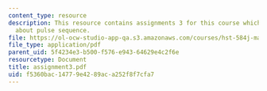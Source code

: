 ```yaml
---
content_type: resource
description: This resource contains assignments 3 for this course which discusses
  about pulse sequence.
file: https://ol-ocw-studio-app-qa.s3.amazonaws.com/courses/hst-584j-magnetic-resonance-analytic-biochemical-and-imaging-techniques-spring-2006/f5360bac14779e4289aca252f8f7cfa7_assignment3.pdf
file_type: application/pdf
parent_uid: 5f4234e3-b500-f576-e943-64629e4c2f6e
resourcetype: Document
title: assignment3.pdf
uid: f5360bac-1477-9e42-89ac-a252f8f7cfa7
---
```

